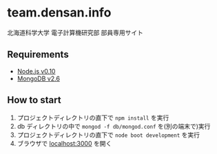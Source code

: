team.densan.info
================

北海道科学大学 電子計算機研究部 部員専用サイト

Requirements
------------
* [Node.js v0.10](http://nodejs.jp/nodejs.org_ja/docs/v0.10/)
* [MongoDB v2.6](http://www.mongodb.org/downloads/)

How to start
------------
1. プロジェクトディレクトリの直下で `npm install` を実行
1. db ディレクトリの中で `mongod -f db/mongod.conf` を(別の端末で)実行
1. プロジェクトディレクトリの直下で `node boot development` を実行
1. ブラウザで [localhost:3000](http://localhost:3000/) を開く
